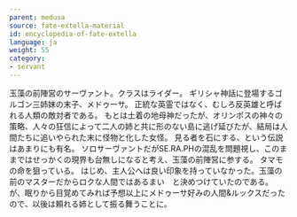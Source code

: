 ```yaml
---
parent: medusa
source: fate-extella-material
id: encyclopedia-of-fate-extella
language: ja
weight: 55
category:
- servant
---
```


玉藻の前陣営のサーヴァント。クラスはライダー。
ギリシャ神話に登場するゴルゴン三姉妹の末子、メドゥーサ。
正統な英霊ではなく、むしろ反英雄と呼ばれる人類の敵対者である。
もとは土着の地母神だったが、オリンポスの神々の策略、人々の狂信によって二人の姉と共に形のない島に逃げ延びたが、結局は人間たちに追いやられた末に怪物と化した女怪。
見る者を石にする、という伝説はあまりにも有名。
ソロサーヴァントだがSE.RA.PHの混乱を問題視し、このままではせっかくの現界も台無しになると考え、玉藻の前陣営に参する。
タマモの命を狙っている。
はじめ、主人公へは良い印象を持っていなかった。玉藻の前のマスターだからロクな人間ではあるまい　と決めつけていたのである。
が、眠りから目覚めてみれば予想以上にメドゥーサ好みの人間&ルックスだったので、以後は頼れる姉として振る舞うことに。
